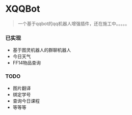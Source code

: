 # XQQBot 

> 一个基于qqbot的qq机器人增强插件，还在施工中。。。。。

### 已实现

- 基于图灵机器人的群聊机器人
- 今日天气
- FF14物品查询

### TODO

- 图片翻译
- 绑定学号
- 查询今日课程
- 等等等
